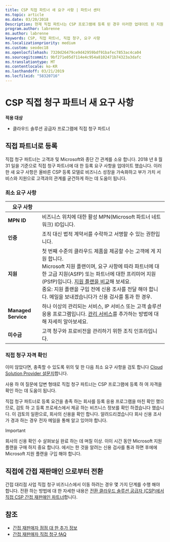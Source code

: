 ```yaml
---
title: CSP 직접 파트너 새 요구 사항 | 파트너 센터
ms.topic: article
ms.date: 03/20/2018
Description: 현재 직접 파트너는 CSP 프로그램에 등록 된 경우 이러한 업데이트 된 지원 및 서비스 요구 사항에 맞게 준비 해야 합니다.
program.author: labrenne
ms.author: labrenne
keywords: CSP, 직접 파트너, 직접 청구, 요구 사항
ms.localizationpriority: medium
ms.custom: seodec18
ms.openlocfilehash: 7320d26479ce9d42959bdf91bafec7853ac4ca04
ms.sourcegitcommit: 9bf271e05d7114e4c954a8102471b74323a3dafc
ms.translationtype: MT
ms.contentlocale: ko-KR
ms.lasthandoff: 03/21/2019
ms.locfileid: "58320716"
---
```

# <a name="csp-direct-bill-partner-new-requirements"></a>CSP 직접 청구 파트너 새 요구 사항

**적용 대상**

- 클라우드 솔루션 공급자 프로그램에 직접 청구 파트너

## <a name="enroll-as-a-direct-partner"></a>직접 파트너로 등록

직접 청구 파트너는 고객과 및 Microsoft와 종단 간 관계를 소유 합니다. 2018 년 8 월 31 일을 기준으로 직접 청구 파트너에 대 한 등록 요구 사항을 업데이트 했습니다. 이러한 새 요구 사항은 올바른 CSP 등록 모델로 비즈니스 성장을 가속화하고 부가 가치 서비스와 지원으로 고객과의 관계를 굳건하게 하는 데 도움이 됩니다.

### <a name="minimum-requirements"></a>최소 요구 사항

|**요구 사항**|                             |
|--------------------------------|--------------------------------------------------------------|
|**MPN ID**   |비즈니스 위치에 대한 활성 MPN(Microsoft 파트너 네트워크) ID입니다.    |
|**인증**   |조직 대신 법적 계약서를 수락하고 서명할 수 있는 권한입니다.|
|**지원**   |첫 번째 수준의 클라우드 제품을 제공할 수는 고객에 게 지원 합니다. <br>Microsoft 지원 플랜이며, 요구 사항에 따라 파트너에 대한 고급 지원(ASfP) 또는 파트너에 대한 프리미어 지원(PSfP)입니다. [지원 플랜을 비교](https://partner.microsoft.com/en-US/support/partnersupport)해 보세요.<br> 중요: 지원 플랜을 구입 전에 신용 조사를 전달 해야 합니다. 메일을 보내겠습니다가 신용 검사를 통과 한 경우. |
|**Managed Service**   |하나 이상의 관리되는 서비스, IP 서비스 또는 고객 솔루션 응용 프로그램입니다. [관리 서비스](https://partner.microsoft.com/en-US/business-opportunities/managed-services-provider)를 추가하는 방법에 대해 자세히 알아보세요.|
|**미수금** |고객 청구와 프로비전을 관리하기 위한 조직 인프라입니다.

### <a name="verify-direct-bill-eligibility"></a>직접 청구 자격 확인

이미 않았다면, 충족할 수 있도록 위의 및 한 다음 최소 요구 사항을 검토 합니다 [Cloud Solution Provider 설문지](https://partner.microsoft.com/cloud-solution-provider/assessment)합니다.

사용 하 여 질문에 답변 형태로 직접 청구 파트너는 CSP 프로그램에 등록 하 여 자격을 확인 하는 데 도움이 됩니다.

직접 청구 파트너로 등록 요건을 충족 하는 회사를 등록 응용 프로그램을 마친 확인 했으므로, 검토 하 고 등록 프로세스에서 제공 하는 비즈니스 정보를 확인 하겠습니다 했습니다. 이 검토의 일환으로, 회사의 신용을 확인 합니다. 알려드리겠습니다 회사 신용 조사가 경과 하는 경우 전자 메일을 통해 알고 있어야 합니다.

>[!IMPORTANT]
>회사의 신용 확인 수 살펴보실 완료 하는 데 며칠 이상. 이이 시간 동안 Microsoft 지원 플랜을 구매 하지 중요 합니다. 에서는 한 것을 알려는 신용 검사를 통과 하면 후에에 Microsoft 지원 플랜을 구입 해야 합니다.

## <a name="transition-from-direct-to-indirect-reseller"></a>직접에 간접 재판매인 으로부터 전환

간접 대리점 사업 직접 청구 비즈니스에서 이동 하려는 경우 몇 가지 단계를 수행 해야 합니다. 전환 하는 방법에 대 한 자세한 내용은 [전환 클라우드 솔루션 공급자 (CSP)에서 직접 CSP 간접 재판매인 파트너](transition-direct-to-indirect.md)합니다. 

## <a name="see-also"></a>참조

- [간접 재판매자 점점 대 한 추가 정보](https://assetsprod.microsoft.com/csp-directbill-to-indirect-transition.pdf)
- [간접 재판매자 직접 청구 fAQ](https://assetsprod.microsoft.com/mpn/direct-bill-partner-faq.pdf)
